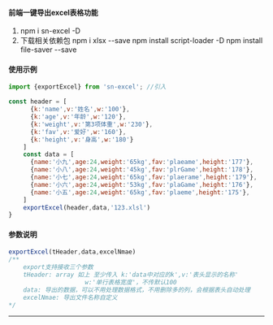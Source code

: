 #### 前端一键导出excel表格功能

1. npm i sn-excel -D
2. 下载相关依赖包 
        npm i xlsx --save
        npm install script-loader -D
        npm install file-saver --save

#### 使用示例

```javascript
import {exportExcel} from 'sn-excel'; //引入

const header = [
      {k:'name',v:'姓名',w:'100'},
      {k:'age',v:'年龄',w:'120'},
      {k:'weight',v:'第3项体重',w:'230'},
      {k:'fav',v:'爱好',w:'160'},
      {k:'height',v:'身高',w:'180'}
    ]
    const data = [
      {name:'小九',age:24,weight:'65kg',fav:'plaeame',height:'177'},
      {name:'小八',age:24,weight:'45kg',fav:'plrGame',height:'178'},
      {name:'小七',age:24,weight:'65kg',fav:'plaerame',height:'179'},
      {name:'小六',age:24,weight:'53kg',fav:'plaGame',height:'176'},
      {name:'小五',age:24,weight:'65kg',fav:'plaeme',height:'175'},
    ]
    exportExcel(header,data,'123.xlsl')
}
```



#### 参数说明

```javascript
exportExcel(tHeader,data,excelNmae)
/** 
	export支持接收三个参数	
	tHeader: array 如上 至少传入 k:'data中对应的k',v:'表头显示的名称' 
					 w:'单行表格宽度'，不传默认100
	data: 导出的数据，可以不用处理数据格式，不用删除多的列，会根据表头自动处理
	excelNmae: 导出文件名称自定义
*/

```



---



